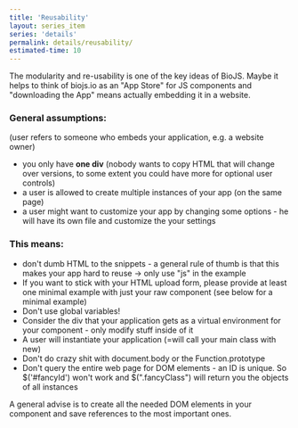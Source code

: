 ```yaml
---
title: 'Reusability'
layout: series_item
series: 'details'
permalink: details/reusability/
estimated-time: 10
---
```


The modularity and re-usability is one of the key ideas of BioJS. Maybe it helps to think of biojs.io as an "App Store" for JS components and "downloading the App" means actually embedding it in a website.

### General assumptions:

(user refers to someone who embeds your application, e.g. a website owner)

* you only have __one div__ (nobody wants to copy HTML that will change over versions, to some extent you could have more for optional user controls)
* a user is allowed to create multiple instances of your app (on the same page)
* a user might want to customize your app by changing some options - he will have its own file and customize the your settings

### This means:

* don't dumb HTML to the snippets - a general rule of thumb is that this makes your app hard to reuse -> only use "js" in the example
* If you want to stick with your HTML upload form, please provide at least one minimal example with just your raw component (see below for a minimal example)
* Don't use global variables!
* Consider the div that your application gets as a virtual environment for your component - only modify stuff inside of it
* A user will instantiate your application (=will call your main class with new)
* Don't do crazy shit with document.body or the Function.prototype
* Don't query the entire web page for DOM elements - an ID is unique. So $('#fancyId') won't work and $(".fancyClass") will return you the objects of all instances

A general advise is to create all the needed DOM elements in your component and save references to the most important ones.
